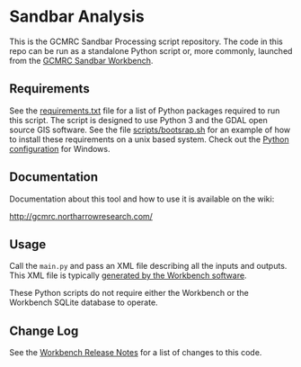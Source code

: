 # Sandbar Analysis

This is the GCMRC Sandbar Processing script repository. The code in this repo can be run as a standalone Python script or, more commonly, launched from the [GCMRC Sandbar Workbench](https://gcmrc.northarrowresearch.com/).

## Requirements

See the [requirements.txt](./requirements.txt) file for a list of Python packages required to run this script. The script is designed to use Python 3 and the GDAL open source GIS software. See the file [scripts/bootsrap.sh](./scripts/bootstrap.sh) for an example of how to install these requirements on a unix based system. Check out the [Python configuration](https://gcmrc.northarrowresearch.com/Online_Help/Sandbar_Analysis/python_configuration.html) for Windows.

## Documentation

Documentation about this tool and how to use it is available on the wiki:

<http://gcmrc.northarrowresearch.com/>

## Usage

Call the `main.py` and pass an XML file describing all the inputs and outputs. This XML file is typically [generated by the Workbench software](https://gcmrc.northarrowresearch.com/Online_Help/Sandbar_Analysis/sandbar_analysis_run.html).

These Python scripts do not require either the Workbench or the Workbench SQLite database to operate.

## Change Log

See the [Workbench Release Notes](https://gcmrc.northarrowresearch.com/release_notes.html) for a list of changes to this code.